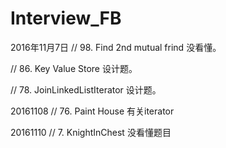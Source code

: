 # Interview_FB


2016年11月7日
// 98. Find 2nd mutual frind 没看懂。

// 86. Key Value Store 	设计题。

// 78. JoinLinkedListIterator 设计题。

20161108
// 76. Paint House 	有关iterator

20161110
// 7. KnightInChest 	没看懂题目
